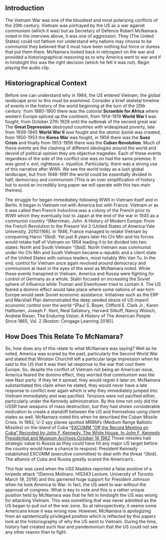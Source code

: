 
<div class="sidepanel">
              <!-- This is the div where all the popcorn action will hapen -->
              <div id="popcorn-container">
              </div>
            </div>

## Introduction

The Vietnam War was one of the bloodiest and most polarizing conflicts of the 20th century. Vietnam was portrayed by the US as a war against communism (which it was) but as Secretary of Defence Robert McNamara noted in the interview above, it was one of aggression.  They (The United States) could not fathom nor understand why nations may choose to be communist they believed that it must have been nothing but force or duress that put them there. McNamara looked back in retrospect on the war and provided a historiographical reasoning as to why America went to war and if in hindsight this was the right decision (which he felt it was not). Begin playing the audio clip.

## Historiographical Context
Before one can understand why in 1964, the US entered Vietnam, the global landscape prior to this must be examined. Consider a brief skeletal timeline of events in the history of the world beginning at the turn of the 20th century: from 1880-1900 there was the colonial **Scramble for Africa** where western Europe spliced up the continent, from 1914-1919 **World War I** was fought, from October 27th 1929 until the outbreak of  the second great war The **Great Depression** destroyed countries with widespread poverty, late from 1939-1945 **World War II** was fought and the *atomic bomb* was created, from 1950-1953 the **Korea War** was fought, in 1956 there was the **Suez Crisis** and finally from 1953-1956 there was the **Cuban Revolution**. Much of these events are the clashing of different ideologies around the world and devoid of political opinion they are objective tragedies. Each of these events regardless of the side of the conflict one was on had the same premise: It was good v. evil, righteous v. injustice. Particularly, there was a strong use of this narrative after WWII. We see the world today as a lush global landscape, but from 1946-1991 the world could be essentially divided in half; democracy and communism (This is an over simplification of history but to avoid an incredibly long paper we will operate with this two main themes).

The struggle for began immediately following WWII in Vietnam itself and in Berlin. It began in Vietnam not with America but with France. Vietnam or as it was called then French Indochina was a colony of the French prior to WWII which they eventually lost to Japan at the end of the war in 1945 as a communist country ^[Merriman, John. A History of Modern Europe: From the French Revolution to the Present Vol 2 (United States of America:Yale University, 2010)1166]. In 1946, France managed to retake Vietnam by conquering Hanoi ^[Ibid]. Yet just 8 years later Ho Chi Min and his forces would retake half of Vietnam on 1954 leading it to be divided into two states: North and South Vietnam ^[Ibid]. North Vietnam was communist under Ho Chi Min and South Vietnam became a republic and a client state of the United States with various leaders, most notably Win Van Tu. In the end, control for Vietnam once again revolved around democracy and communism at least in the eyes of the west as McNamara noted. While these events transpired in Vietnam, America and Russia were fighting for control of Germany as a whole. Stalin focused on increasing the Soviet sphere of influence while Truman and Eisenhower tried to contain it. The US feared a domino effect would take place where some nations of war-torn Europe would seek Soviet economic assistance. Initiatives such as the ERP and Marshall Plan demonstrated the deep seeded desire of US imperil economic control over the world ^[Paul S. Boyer, Clifford E. Clark Jr., Karen Halttunen, Joseph F. Kent, Neal Salisbury, Harvard Sitkoff, Nancy Woloch, Andrew Rieser, The Enduring Vision: A History of The American People Since 1865, Vol. 2 (Boston: Cengage Learning 2016)].

## How Does This Relate To McNamara?

So, how does any of this relate to what McNamara was saying?  Well as he noted, America was scared by the past, particularly the Second World War and stated that Winston Churchill left a particular large impression when he said to the US that it was their lat response to the war that cost them Europe. So, despite the conflict of Vietnam not being an American issue, America feared the domino effect, they worried that communism was the new Nazi party. If they let it spread, they would regret it later on. McNamara substantiated this claim when he stated, they would never have a late response to conflict ever again which is why they immediately jumped into Vietnam immediately and was pacified. Tensions were not pacified either, particularly under the Kennedy administration. By this time not only did the USSR have weapons of mass destruction, but they had shown considerable motivation to create a standoff between the US and themselves using client states as well. McNamara noted this when he described the Cuban Missile Crisis. In 1962, U-2 spy planes spotted MRBM’s (Medium Range Ballistic Missiles) on the island of Cuba ^[EXCOMM “Off the Record Meeting on Cuba” Recorded by John F. Kennedy. The White House. In John F. Kennedy Presidential and Museum Archives.October 16 1962](http://microsites.jfklibrary.org/cmc/oct16/doc3.html.) Those missiles had strategic value to Russia as they could have hit any major US target before the country would have a chance to respond. President Kennedy established EXCOMM (executive committee) to deal with the threat ^[Ibid]. The alliance of Cuba and Russia greatly scared the American’s.

This fear was used when the USS Maddox reported a false positive of a torpedo attack ^[Dennis Molinaro. HIS343 Lecture. University of Toronto. March 19, 2018] and this garnered huge support for President Johnson when he took America to War. In fact, the US went to war without the approval of congress. What is key to note and this is a rather unique position held by McNamara was that he felt in hindsight the US was wrong for attacking Vietnam. This was something that was never admitted as the US began to pull out of the war zone. So at retrospectively, it seems some Americans know it was wrong now. However, McNamara is apologizing from an epistemically privileged position which is reflected by this papers look at the historiography of why the US went to Vietnam. During the time, history had created such fear and pandemonium that the US could not see any other reason than to fight.
